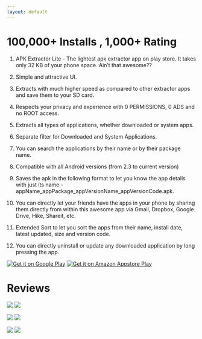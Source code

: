 ```yaml
---
layout: default
---
```

# [](#header-1)100,000+ Installs , 1,000+ Rating 

1.  APK Extractor Lite - The lightest apk extractor app on play store. It takes only 32 KB of your phone space. Ain’t that awesome??

2.  Simple and attractive UI.

3.	Extracts with much higher speed as compared to other extractor apps and save them to your SD card.

4.	Respects your privacy and experience with 0 PERMISSIONS, 0 ADS and no ROOT access.

5.	Extracts all types of applications, whether downloaded or system apps. 

6.	Separate filter for Downloaded and System Applications.

7.	You can search the applications by their name or by their package name.

8.	Compatible with all Android versions (from 2.3 to current version)

9.	Saves the apk in the following format to let you know the app details with just its name - appName_appPackage_appVersionName_appVersionCode.apk.

10.	You can directly let your friends have the apps in your phone by sharing them directly from within this awesome app via Gmail, Dropbox, Google Drive, Hike, Shareit, etc.

11.	Extended Sort to let you sort the apps from their name, install date, latest updated, size and version code.

12.	You can directly uninstall or update any downloaded application by long pressing the app.

[![Get it on Google Play](https://raw.githubusercontent.com/jontyankit/jontyankit.github.io/master/assets/images/google-play-badge_apk.png)](https://play.google.com/store/apps/details?id=com.tutorialsface.apkextractorlite&utm_source=github_page&utm_campaign=apk_extractor&pcampaignid=MKT-Other-global-all-co-prtnr-py-PartBadge-Mar2515-1) [![Get it on Amazon Appstore Play](https://raw.githubusercontent.com/jontyankit/jontyankit.github.io/master/assets/images/amazon-underground-app-us-black.png)](https://www.amazon.com/dp/B06XJN2WNX/ref=sr_marpr_13?s=mobile-apps&ie=UTF8&qid=1489311873)

# [](#header-1)Reviews
![](https://github.com/jontyankit/jontyankit.github.io/raw/master/assets/images/review_1.PNG) ![](https://github.com/jontyankit/jontyankit.github.io/raw/master/assets/images/review_2.PNG)


![](https://github.com/jontyankit/jontyankit.github.io/raw/master/assets/images/review_3.PNG) ![](https://github.com/jontyankit/jontyankit.github.io/raw/master/assets/images/review_4.PNG)


![](https://github.com/jontyankit/jontyankit.github.io/raw/master/assets/images/review_5.PNG) ![](https://github.com/jontyankit/jontyankit.github.io/raw/master/assets/images/review_6.PNG)

